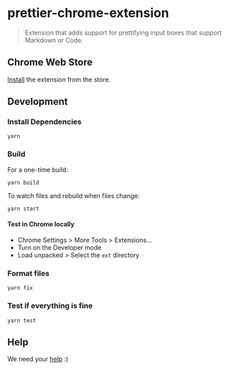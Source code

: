 # prettier-chrome-extension

> Extension that adds support for prettifying input boxes that support Markdown or Code.

## Chrome Web Store

[Install](https://chrome.google.com/webstore/detail/prettier/fbcfnmplppajblbmdehballiekfgdkhp) the extension from the store.

## Development

### Install Dependencies

```
yarn
```

### Build

For a one-time build:

```
yarn build
```

To watch files and rebuild when files change:

```
yarn start
```

#### Test in Chrome locally

- Chrome Settings > More Tools > Extensions...
- Turn on the Developer mode
- Load unpacked > Select the `ext` directory

### Format files

```
yarn fix
```

### Test if everything is fine

```
yarn test
```

## Help

We need your [help](https://github.com/prettier/prettier-chrome-extension/issues) :)

